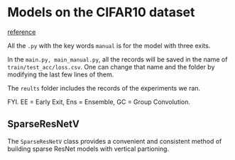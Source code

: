 # Models on the CIFAR10 dataset

[reference](https://github.com/kuangliu/pytorch-cifar)

All the `.py` with the key words `manual` is for the model with three exits.

In the `main.py, main_manual.py`, all the records will be saved in the name of `train/test_acc/loss.csv`. One can change that name and the folder by modifying the last few lines of them.

The `reults` folder includes the records of the experiments we ran.

FYI. EE = Early Exit, Ens = Ensemble, GC = Group Convolution.

## SparseResNetV

The `SparseResNetV` class provides a convenient and consistent method of building sparse ResNet models with vertical partioning.
